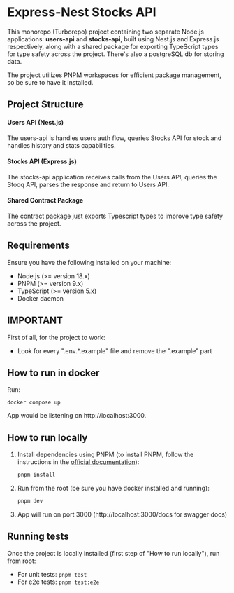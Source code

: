 # Express-Nest Stocks API

This monorepo (Turborepo) project containing two separate Node.js applications: **users-api** and **stocks-api**, built using Nest.js and Express.js respectively, along with a shared package for exporting TypeScript types for type safety across the project. There's also a postgreSQL db for storing data.

The project utilizes PNPM workspaces for efficient package management, so be sure to have it installed.

## Project Structure

#### Users API (Nest.js)

The users-api is handles users auth flow, queries Stocks API for stock and handles history and stats capabilities.

#### Stocks API (Express.js)

The stocks-api application receives calls from the Users API, queries the Stooq API, parses the response and return to Users API.

#### Shared Contract Package

The contract package just exports Typescript types to improve type safety across the project.

## Requirements

Ensure you have the following installed on your machine:

- Node.js (>= version 18.x)
- PNPM (>= version 9.x)
- TypeScript (>= version 5.x)
- Docker daemon

## IMPORTANT

First of all, for the project to work:

- Look for every ".env.\*.example" file and remove the ".example" part

## How to run in docker

Run:

```
docker compose up
```

App would be listening on http://localhost:3000.

## How to run locally

1. Install dependencies using PNPM (to install PNPM, follow the instructions in the [official documentation](https://pnpm.io/installation)):

   ```bash
   pnpm install
   ```

2. Run from the root (be sure you have docker installed and running):

   ```bash
   pnpm dev
   ```

3. App will run on port 3000 (http://localhost:3000/docs for swagger docs)

## Running tests

Once the project is locally installed (first step of "How to run locally"), run from root:

- For unit tests: `pnpm test`
- For e2e tests: `pnpm test:e2e`

